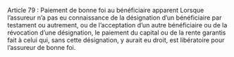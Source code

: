 Article 79 : Paiement de bonne foi au bénéficiaire apparent
Lorsque l’assureur n’a pas eu connaissance de la désignation d’un bénéficiaire par testament ou autrement, ou de l’acceptation d’un autre bénéficiaire ou de la révocation d’une désignation, le paiement du capital ou de la rente garantis fait à celui qui, sans cette désignation, y aurait eu droit, est libératoire pour l’assureur de bonne foi.